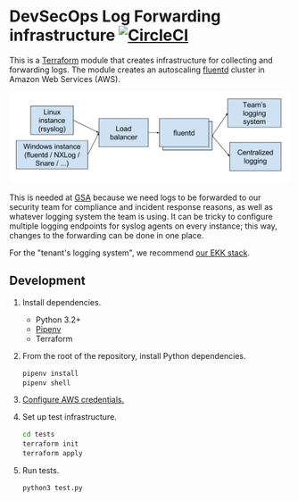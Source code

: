 # DevSecOps Log Forwarding infrastructure [![CircleCI](https://circleci.com/gh/GSA/devsecops-log-forwarding.svg?style=svg)](https://circleci.com/gh/GSA/devsecops-log-forwarding)

This is a [Terraform](https://www.terraform.io/) module that creates infrastructure for collecting and forwarding logs. The module creates an autoscaling [fluentd](https://www.fluentd.org/) cluster in Amazon Web Services (AWS).

![diagram](diagram.svg)

<!-- source: https://docs.google.com/drawings/d/1_-e_3ylSf9hkYK4S2f80Pqo9kJa0AoPTjSuG2vQpnGQ/edit -->

This is needed at [GSA](https://www.gsa.gov/) because we need logs to be forwarded to our security team for compliance and incident response reasons, as well as whatever logging system the team is using. It can be tricky to configure multiple logging endpoints for syslog agents on every instance; this way, changes to the forwarding can be done in one place.

For the "tenant's logging system", we recommend [our EKK stack](https://github.com/GSA/devsecops-ekk-stack).

## Development

1. Install dependencies.
    * Python 3.2+
    * [Pipenv](https://docs.pipenv.org/#install-pipenv-today)
    * Terraform
1. From the root of the repository, install Python dependencies.

    ```sh
    pipenv install
    pipenv shell
    ```

1. [Configure AWS credentials.](https://www.terraform.io/docs/providers/aws/#authentication)
1. Set up test infrastructure.

    ```sh
    cd tests
    terraform init
    terraform apply
    ```

1. Run tests.

    ```sh
    python3 test.py
    ```
